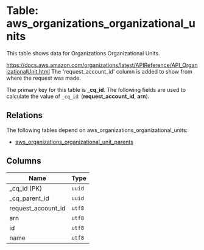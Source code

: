 # Table: aws_organizations_organizational_units

This table shows data for Organizations Organizational Units.

https://docs.aws.amazon.com/organizations/latest/APIReference/API_OrganizationalUnit.html
The 'request_account_id' column is added to show from where the request was made.

The primary key for this table is **_cq_id**.
The following fields are used to calculate the value of `_cq_id`: (**request_account_id**, **arn**).
## Relations

The following tables depend on aws_organizations_organizational_units:
  - [aws_organizations_organizational_unit_parents](aws_organizations_organizational_unit_parents.md)

## Columns

| Name          | Type          |
| ------------- | ------------- |
|_cq_id (PK)|`uuid`|
|_cq_parent_id|`uuid`|
|request_account_id|`utf8`|
|arn|`utf8`|
|id|`utf8`|
|name|`utf8`|